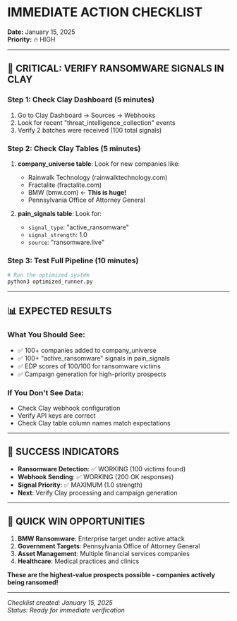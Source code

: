 # IMMEDIATE ACTION CHECKLIST

**Date:** January 15, 2025  
**Priority:** 🔥 HIGH

---

## 🚨 CRITICAL: VERIFY RANSOMWARE SIGNALS IN CLAY

### **Step 1: Check Clay Dashboard** (5 minutes)
1. Go to Clay Dashboard → Sources → Webhooks
2. Look for recent "threat_intelligence_collection" events
3. Verify 2 batches were received (100 total signals)

### **Step 2: Check Clay Tables** (5 minutes)
1. **company_universe table**: Look for new companies like:
   - Rainwalk Technology (rainwalktechnology.com)
   - Fractalite (fractalite.com)
   - BMW (bmw.com) ← **This is huge!**
   - Pennsylvania Office of Attorney General

2. **pain_signals table**: Look for:
   - `signal_type`: "active_ransomware"
   - `signal_strength`: 1.0
   - `source`: "ransomware.live"

### **Step 3: Test Full Pipeline** (10 minutes)
```bash
# Run the optimized system
python3 optimized_runner.py
```

---

## 📊 EXPECTED RESULTS

### **What You Should See:**
- ✅ 100+ companies added to company_universe
- ✅ 100+ "active_ransomware" signals in pain_signals
- ✅ EDP scores of 100/100 for ransomware victims
- ✅ Campaign generation for high-priority prospects

### **If You Don't See Data:**
- Check Clay webhook configuration
- Verify API keys are correct
- Check Clay table column names match expectations

---

## 🎯 SUCCESS INDICATORS

- **Ransomware Detection**: ✅ WORKING (100 victims found)
- **Webhook Sending**: ✅ WORKING (200 OK responses)
- **Signal Priority**: ✅ MAXIMUM (1.0 strength)
- **Next**: Verify Clay processing and campaign generation

---

## 🚀 QUICK WIN OPPORTUNITIES

1. **BMW Ransomware**: Enterprise target under active attack
2. **Government Targets**: Pennsylvania Office of Attorney General
3. **Asset Management**: Multiple financial services companies
4. **Healthcare**: Medical practices and clinics

**These are the highest-value prospects possible - companies actively being ransomed!**

---

*Checklist created: January 15, 2025*  
*Status: Ready for immediate verification*
